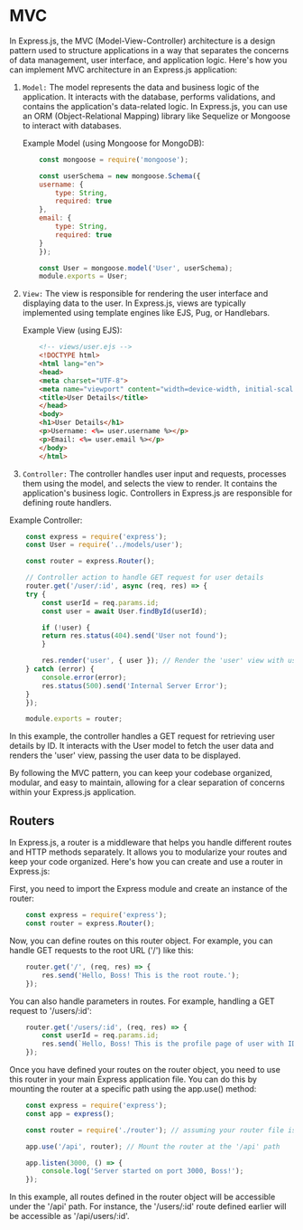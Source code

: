 # MVC

In Express.js, the MVC (Model-View-Controller) architecture is a design pattern used to structure applications in a way that separates the concerns of data management, user interface, and application logic. Here's how you can implement MVC architecture in an Express.js application:

1. `Model:`
    The model represents the data and business logic of the application. It interacts with the database, performs validations, and contains the application's data-related logic. In Express.js, you can use an ORM (Object-Relational Mapping) library like Sequelize or Mongoose to interact with databases.

    Example Model (using Mongoose for MongoDB):

    ```javascript
        const mongoose = require('mongoose');

        const userSchema = new mongoose.Schema({
        username: {
            type: String,
            required: true
        },
        email: {
            type: String,
            required: true
        }
        });

        const User = mongoose.model('User', userSchema);
        module.exports = User;
    ```

2. `View:`
    The view is responsible for rendering the user interface and displaying data to the user. In Express.js, views are typically implemented using template engines like EJS, Pug, or Handlebars.

    Example View (using EJS):

    ```html
        <!-- views/user.ejs -->
        <!DOCTYPE html>
        <html lang="en">
        <head>
        <meta charset="UTF-8">
        <meta name="viewport" content="width=device-width, initial-scale=1.0">
        <title>User Details</title>
        </head>
        <body>
        <h1>User Details</h1>
        <p>Username: <%= user.username %></p>
        <p>Email: <%= user.email %></p>
        </body>
        </html>
    ```

3. `Controller:`
The controller handles user input and requests, processes them using the model, and selects the view to render. It contains the application's business logic. Controllers in Express.js are responsible for defining route handlers.

Example Controller:

```javascript
    const express = require('express');
    const User = require('../models/user');

    const router = express.Router();

    // Controller action to handle GET request for user details
    router.get('/user/:id', async (req, res) => {
    try {
        const userId = req.params.id;
        const user = await User.findById(userId);

        if (!user) {
        return res.status(404).send('User not found');
        }

        res.render('user', { user }); // Render the 'user' view with user data
    } catch (error) {
        console.error(error);
        res.status(500).send('Internal Server Error');
    }
    });

    module.exports = router;
```

In this example, the controller handles a GET request for retrieving user details by ID. It interacts with the User model to fetch the user data and renders the 'user' view, passing the user data to be displayed.

By following the MVC pattern, you can keep your codebase organized, modular, and easy to maintain, allowing for a clear separation of concerns within your Express.js application.

## Routers

In Express.js, a router is a middleware that helps you handle different routes and HTTP methods separately. It allows you to modularize your routes and keep your code organized. Here's how you can create and use a router in Express.js:

First, you need to import the Express module and create an instance of the router:

```javascript
    const express = require('express');
    const router = express.Router();
```

Now, you can define routes on this router object. For example, you can handle GET requests to the root URL ('/') like this:

```javascript
    router.get('/', (req, res) => {
        res.send('Hello, Boss! This is the root route.');
    });
```

You can also handle parameters in routes. For example, handling a GET request to '/users/:id':

```javascript
    router.get('/users/:id', (req, res) => {
        const userId = req.params.id;
        res.send(`Hello, Boss! This is the profile page of user with ID: ${userId}`);
    });
```

Once you have defined your routes on the router object, you need to use this router in your main Express application file. You can do this by mounting the router at a specific path using the app.use() method:

```javascript
    const express = require('express');
    const app = express();

    const router = require('./router'); // assuming your router file is named 'router.js'

    app.use('/api', router); // Mount the router at the '/api' path

    app.listen(3000, () => {
        console.log('Server started on port 3000, Boss!');
    });
```

In this example, all routes defined in the router object will be accessible under the '/api' path. For instance, the '/users/:id' route defined earlier will be accessible as '/api/users/:id'.
